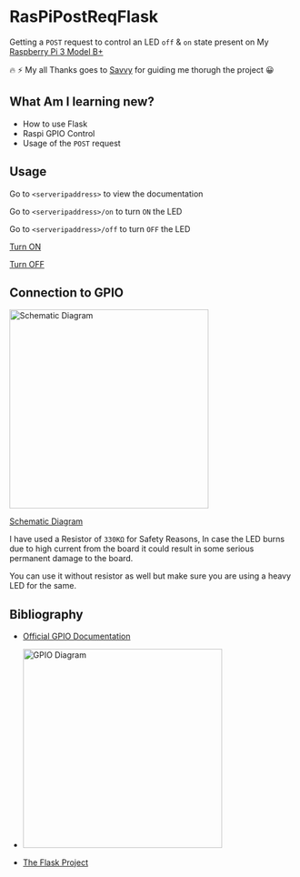 # RasPiPostReqFlask

Getting a `POST` request to control an LED `off` & `on` state present on My [Raspberry Pi 3 Model B+](https://www.raspberrypi.org/products/raspberry-pi-3-model-b-plus/)

:fire: :zap: My all Thanks goes to [Savvy](https://github.com/anomius) for guiding me thorugh the project :grinning:

## What Am I learning new?
- How to use Flask
- Raspi GPIO Control
- Usage of the `POST` request

## Usage

Go to `<serveripaddress>` to view the documentation

Go to `<serveripaddress>/on` to turn `ON` the LED

Go to `<serveripaddress>/off` to turn `OFF` the LED

[Turn ON](http://tally.ccnet.in/on)

[Turn OFF](http://tally.ccnet.in/off)


## Connection to GPIO

<img src="https://raw.githubusercontent.com/itsCharmander/RasPiPostReqFlask/master/static/project.png" alt="Schematic Diagram" width="350"/>

[Schematic Diagram](https://raw.githubusercontent.com/itsCharmander/RasPiPostReqFlask/master/static/project.png)

I have used a Resistor of `330KΩ` for Safety Reasons, In case the LED burns due to high current from the board it could result in some serious permanent damage to the board.

You can use it without resistor as well but make sure you are using a heavy LED for the same.

## Bibliography 

- [Official GPIO Documentation](https://www.raspberrypi.org/documentation/usage/gpio/)


- <img src="https://pi4j.com/1.2/images/j8header-3b-plus-large.png" alt="GPIO Diagram" width="350"/>

- [The Flask Project](https://flask.palletsprojects.com/en/2.0.x/)
